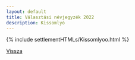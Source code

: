 ```yaml
---
layout: default
title: Választási névjegyzék 2022
description: Kissomlyó
---
```


{% include settlementHTMLs/Kissomlyoo.html %}

[Vissza](./)